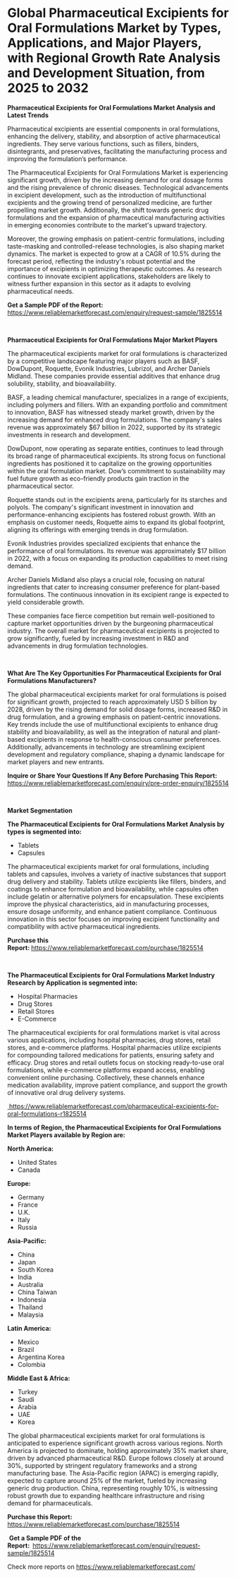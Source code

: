 <p><h1>Global Pharmaceutical Excipients for Oral Formulations Market by Types, Applications, and Major Players, with Regional Growth Rate Analysis and Development Situation, from 2025 to 2032</h1></p><p><strong>Pharmaceutical Excipients for Oral Formulations Market Analysis and Latest Trends</strong></p>
<p><p>Pharmaceutical excipients are essential components in oral formulations, enhancing the delivery, stability, and absorption of active pharmaceutical ingredients. They serve various functions, such as fillers, binders, disintegrants, and preservatives, facilitating the manufacturing process and improving the formulation’s performance.</p><p>The Pharmaceutical Excipients for Oral Formulations Market is experiencing significant growth, driven by the increasing demand for oral dosage forms and the rising prevalence of chronic diseases. Technological advancements in excipient development, such as the introduction of multifunctional excipients and the growing trend of personalized medicine, are further propelling market growth. Additionally, the shift towards generic drug formulations and the expansion of pharmaceutical manufacturing activities in emerging economies contribute to the market's upward trajectory.</p><p>Moreover, the growing emphasis on patient-centric formulations, including taste-masking and controlled-release technologies, is also shaping market dynamics. The market is expected to grow at a CAGR of 10.5% during the forecast period, reflecting the industry's robust potential and the importance of excipients in optimizing therapeutic outcomes. As research continues to innovate excipient applications, stakeholders are likely to witness further expansion in this sector as it adapts to evolving pharmaceutical needs.</p></p>
<p><strong>Get a Sample PDF of the Report:&nbsp;</strong> <a href="https://www.reliablemarketforecast.com/enquiry/request-sample/1825514?utm_campaign=2717&utm_medium=2&utm_source=Github&utm_content=ia&utm_term=09032025&utm_id=pharmaceutical-excipients-for-oral-formulations">https://www.reliablemarketforecast.com/enquiry/request-sample/1825514</a></p>
<p>&nbsp;</p>
<p><strong>Pharmaceutical Excipients for Oral Formulations Major Market Players</strong></p>
<p><p>The pharmaceutical excipients market for oral formulations is characterized by a competitive landscape featuring major players such as BASF, DowDupont, Roquette, Evonik Industries, Lubrizol, and Archer Daniels Midland. These companies provide essential additives that enhance drug solubility, stability, and bioavailability.</p><p>BASF, a leading chemical manufacturer, specializes in a range of excipients, including polymers and fillers. With an expanding portfolio and commitment to innovation, BASF has witnessed steady market growth, driven by the increasing demand for enhanced drug formulations. The company's sales revenue was approximately $67 billion in 2022, supported by its strategic investments in research and development.</p><p>DowDupont, now operating as separate entities, continues to lead through its broad range of pharmaceutical excipients. Its strong focus on functional ingredients has positioned it to capitalize on the growing opportunities within the oral formulation market. Dow’s commitment to sustainability may fuel future growth as eco-friendly products gain traction in the pharmaceutical sector.</p><p>Roquette stands out in the excipients arena, particularly for its starches and polyols. The company's significant investment in innovation and performance-enhancing excipients has fostered robust growth. With an emphasis on customer needs, Roquette aims to expand its global footprint, aligning its offerings with emerging trends in drug formulation.</p><p>Evonik Industries provides specialized excipients that enhance the performance of oral formulations. Its revenue was approximately $17 billion in 2022, with a focus on expanding its production capabilities to meet rising demand.</p><p>Archer Daniels Midland also plays a crucial role, focusing on natural ingredients that cater to increasing consumer preference for plant-based formulations. The continuous innovation in its excipient range is expected to yield considerable growth.</p><p>These companies face fierce competition but remain well-positioned to capture market opportunities driven by the burgeoning pharmaceutical industry. The overall market for pharmaceutical excipients is projected to grow significantly, fueled by increasing investment in R&D and advancements in drug formulation technologies.</p></p>
<p>&nbsp;</p>
<p><strong>What Are The Key Opportunities For Pharmaceutical Excipients for Oral Formulations Manufacturers?</strong></p>
<p><p>The global pharmaceutical excipients market for oral formulations is poised for significant growth, projected to reach approximately USD 5 billion by 2028, driven by the rising demand for solid dosage forms, increased R&D in drug formulation, and a growing emphasis on patient-centric innovations. Key trends include the use of multifunctional excipients to enhance drug stability and bioavailability, as well as the integration of natural and plant-based excipients in response to health-conscious consumer preferences. Additionally, advancements in technology are streamlining excipient development and regulatory compliance, shaping a dynamic landscape for market players and new entrants.</p></p>
<p><strong>Inquire or Share Your Questions If Any Before Purchasing This Report:</strong> <a href="https://www.reliablemarketforecast.com/enquiry/pre-order-enquiry/1825514?utm_campaign=2717&utm_medium=2&utm_source=Github&utm_content=ia&utm_term=09032025&utm_id=pharmaceutical-excipients-for-oral-formulations">https://www.reliablemarketforecast.com/enquiry/pre-order-enquiry/1825514</a></p>
<p>&nbsp;</p>
<p><strong>Market Segmentation</strong></p>
<p><strong>The Pharmaceutical Excipients for Oral Formulations Market Analysis by types is segmented into:</strong></p>
<p><ul><li>Tablets</li><li>Capsules</li></ul></p>
<p><p>The pharmaceutical excipients market for oral formulations, including tablets and capsules, involves a variety of inactive substances that support drug delivery and stability. Tablets utilize excipients like fillers, binders, and coatings to enhance formulation and bioavailability, while capsules often include gelatin or alternative polymers for encapsulation. These excipients improve the physical characteristics, aid in manufacturing processes, ensure dosage uniformity, and enhance patient compliance. Continuous innovation in this sector focuses on improving excipient functionality and compatibility with active pharmaceutical ingredients.</p></p>
<p><strong>Purchase this Report:&nbsp;</strong><a href="https://www.reliablemarketforecast.com/purchase/1825514?utm_campaign=2717&utm_medium=2&utm_source=Github&utm_content=ia&utm_term=09032025&utm_id=pharmaceutical-excipients-for-oral-formulations">https://www.reliablemarketforecast.com/purchase/1825514</a></p>
<p>&nbsp;</p>
<p><strong>The Pharmaceutical Excipients for Oral Formulations Market Industry Research by Application is segmented into:</strong></p>
<p><ul><li>Hospital Pharmacies</li><li>Drug Stores</li><li>Retail Stores</li><li>E-Commerce</li></ul></p>
<p><p>The pharmaceutical excipients for oral formulations market is vital across various applications, including hospital pharmacies, drug stores, retail stores, and e-commerce platforms. Hospital pharmacies utilize excipients for compounding tailored medications for patients, ensuring safety and efficacy. Drug stores and retail outlets focus on stocking ready-to-use oral formulations, while e-commerce platforms expand access, enabling convenient online purchasing. Collectively, these channels enhance medication availability, improve patient compliance, and support the growth of innovative oral drug delivery systems.</p></p>
<p><a href="https://www.reliablemarketforecast.com/pharmaceutical-excipients-for-oral-formulations-r1825514?utm_campaign=2717&utm_medium=2&utm_source=Github&utm_content=ia&utm_term=09032025&utm_id=pharmaceutical-excipients-for-oral-formulations">&nbsp;https://www.reliablemarketforecast.com/pharmaceutical-excipients-for-oral-formulations-r1825514</a></p>
<p><strong>In terms of Region, the Pharmaceutical Excipients for Oral Formulations Market Players available by Region are:</strong></p>
<p>
    <p> <strong> North America: </strong>
        <ul>
            <li>United States</li>
            <li>Canada</li>
        </ul>
        </p> 
    <p> <strong> Europe: </strong>
        <ul>
            <li>Germany</li>
            <li>France</li>
            <li>U.K.</li>
            <li>Italy</li>
            <li>Russia</li>
        </ul>
        </p> 
    <p> <strong> Asia-Pacific: </strong>
        <ul>
            <li>China</li>
            <li>Japan</li>
            <li>South Korea</li>
            <li>India</li>
            <li>Australia</li>
            <li>China Taiwan</li>
            <li>Indonesia</li>
            <li>Thailand</li>
            <li>Malaysia</li>
        </ul>
        </p> 
    <p> <strong> Latin America: </strong>
        <ul>
            <li>Mexico</li>
            <li>Brazil</li>
            <li>Argentina Korea</li>
            <li>Colombia</li>
        </ul>
        </p> 
    <p> <strong> Middle East & Africa: </strong>
        <ul>
            <li>Turkey</li>
            <li>Saudi</li>
            <li>Arabia</li>
            <li>UAE</li>
            <li>Korea</li>
        </ul>
    </p>
    </p>
<p><p>The global pharmaceutical excipients market for oral formulations is anticipated to experience significant growth across various regions. North America is projected to dominate, holding approximately 35% market share, driven by advanced pharmaceutical R&D. Europe follows closely at around 30%, supported by stringent regulatory frameworks and a strong manufacturing base. The Asia-Pacific region (APAC) is emerging rapidly, expected to capture around 25% of the market, fueled by increasing generic drug production. China, representing roughly 10%, is witnessing robust growth due to expanding healthcare infrastructure and rising demand for pharmaceuticals.</p></p>
<p><strong>Purchase this Report: </strong><a href="https://www.reliablemarketforecast.com/purchase/1825514?utm_campaign=2717&utm_medium=2&utm_source=Github&utm_content=ia&utm_term=09032025&utm_id=pharmaceutical-excipients-for-oral-formulations">https://www.reliablemarketforecast.com/purchase/1825514</a></p>
<p>&nbsp;<strong>Get a Sample PDF of the Report:&nbsp;&nbsp;</strong><a href="https://www.reliablemarketforecast.com/enquiry/request-sample/1825514?utm_campaign=2717&utm_medium=2&utm_source=Github&utm_content=ia&utm_term=09032025&utm_id=pharmaceutical-excipients-for-oral-formulations">https://www.reliablemarketforecast.com/enquiry/request-sample/1825514</a></p>
<p><strong></strong></p>
<p>Check more reports on <a href="https://www.reliablemarketforecast.com/?utm_campaign=2717&utm_medium=2&utm_source=Github&utm_content=ia&utm_term=09032025&utm_id=pharmaceutical-excipients-for-oral-formulations">https://www.reliablemarketforecast.com/</a></p>